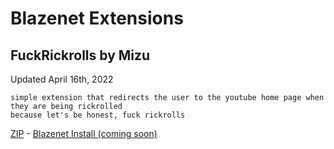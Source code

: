 # Blazenet Extensions
## **FuckRickrolls** by Mizu
Updated April 16th, 2022
```
simple extension that redirects the user to the youtube home page when they are being rickrolled
because let's be honest, fuck rickrolls
```
[ZIP](https://github.com/Rexxt/blazenet/raw/gh-pages/ext/FuckRickrolls/package.zip) - [Blazenet Install (coming soon)](http://localhost/BLAZECMD/install-extension/FuckRickrolls)
